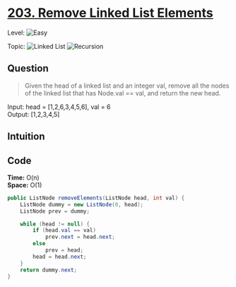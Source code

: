 # [203. Remove Linked List Elements](https://leetcode.com/problems/remove-linked-list-elements/)

Level: ![Easy](https://img.shields.io/badge/-Easy-00b300)

Topic: ![Linked List](https://img.shields.io/badge/-Linked_List-0066cc) ![Recursion](https://img.shields.io/badge/-Recursion-00cccc)

## Question

> Given the head of a linked list and an integer val, remove all the nodes of the linked list that has Node.val == val, and return the new head.

Input: head = [1,2,6,3,4,5,6], val = 6\
Output: [1,2,3,4,5]

## Intuition

## Code

**Time:** O(n)\
**Space:** O(1)

```java
public ListNode removeElements(ListNode head, int val) {
    ListNode dummy = new ListNode(0, head);
    ListNode prev = dummy;

    while (head != null) {
        if (head.val == val)
            prev.next = head.next;
        else
            prev = head;
        head = head.next;
    }
    return dummy.next;
}
```
